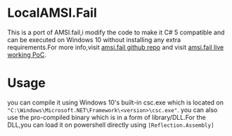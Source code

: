 # LocalAMSI.Fail
This is a port of AMSI.fail,i modify the code to make it C# 5 compatible and can be executed on Windows 10 without installing any extra requirements.For more info,visit [amsi.fail github repo](https://github.com/Flangvik/AMSI.fail) and visit [amsi.fail live working PoC](https://amsi.fail).
# Usage
you can compile it using Windows 10's built-in csc.exe which is located on `"C:\Windows\Microsoft.NET\Framework\<version>\csc.exe"`.
you can also use the pro-compiled binary which is in a form of library/DLL.For the DLL,you can load it on powershell directly using `[Reflection.Assembly]`
